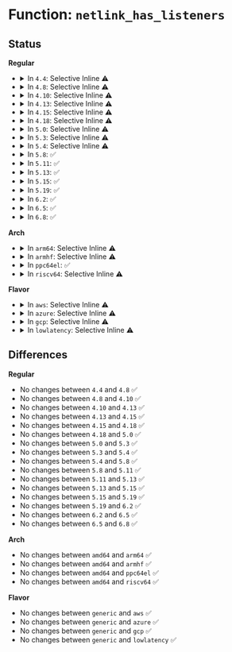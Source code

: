 # Function: <code>netlink_has_listeners</code>

## Status
<b>Regular</b>
<ul>
<li>
<details>
<summary>In <code>4.4</code>: Selective Inline ⚠️</summary>

```c
int netlink_has_listeners(struct sock *sk, unsigned int group);
```

**Collision:** Unique Global

**Inline:** Selective

**Transformation:** False

**Instances:**

```
In net/netlink/af_netlink.c (ffffffff8174b0e0)
Location: net/netlink/af_netlink.c:1952
Inline: True
Direct callers:
  - kernel/audit.c:audit_log_end
  - lib/kobject_uevent.c:kobject_uevent_env
  - drivers/connector/connector.c:cn_netlink_send_mult
  - net/core/sock.c:__sk_free
  - net/xfrm/xfrm_state.c:xfrm_replay_timer_handler
  - net/xfrm/xfrm_replay.c:xfrm_replay_advance_bmp
  - net/xfrm/xfrm_replay.c:xfrm_replay_overflow_esn
  - net/xfrm/xfrm_replay.c:xfrm_replay_advance_esn
```
**Symbols:**

```
ffffffff8174b0e0-ffffffff8174b133: netlink_has_listeners (STB_GLOBAL)
```
</details>
</li>
<li>
<details>
<summary>In <code>4.8</code>: Selective Inline ⚠️</summary>

```c
int netlink_has_listeners(struct sock *sk, unsigned int group);
```

**Collision:** Unique Global

**Inline:** Selective

**Transformation:** False

**Instances:**

```
In net/netlink/af_netlink.c (ffffffff817b7c00)
Location: net/netlink/af_netlink.c:1259
Inline: True
Direct callers:
  - kernel/audit.c:audit_log_end
  - lib/kobject_uevent.c:kobject_uevent_env
  - drivers/connector/connector.c:cn_netlink_send_mult
  - net/core/sock.c:__sk_free
  - net/xfrm/xfrm_state.c:xfrm_replay_timer_handler
  - net/xfrm/xfrm_replay.c:xfrm_replay_advance_esn
  - net/xfrm/xfrm_replay.c:xfrm_replay_overflow_esn
  - net/xfrm/xfrm_replay.c:xfrm_replay_advance_bmp
```
**Symbols:**

```
ffffffff817b7c00-ffffffff817b7c59: netlink_has_listeners (STB_GLOBAL)
```
</details>
</li>
<li>
<details>
<summary>In <code>4.10</code>: Selective Inline ⚠️</summary>

```c
int netlink_has_listeners(struct sock *sk, unsigned int group);
```

**Collision:** Unique Global

**Inline:** Selective

**Transformation:** False

**Instances:**

```
In net/netlink/af_netlink.c (ffffffff817e7670)
Location: net/netlink/af_netlink.c:1276
Inline: True
Direct callers:
  - kernel/audit.c:kauditd_thread
  - lib/kobject_uevent.c:kobject_uevent_env
  - drivers/connector/connector.c:cn_netlink_send_mult
  - net/core/sock.c:__sk_free
  - net/xfrm/xfrm_state.c:xfrm_replay_timer_handler
  - net/xfrm/xfrm_replay.c:xfrm_replay_advance_esn
  - net/xfrm/xfrm_replay.c:xfrm_replay_overflow_esn
  - net/xfrm/xfrm_replay.c:xfrm_replay_advance_bmp
```
**Symbols:**

```
ffffffff817e7670-ffffffff817e76c9: netlink_has_listeners (STB_GLOBAL)
```
</details>
</li>
<li>
<details>
<summary>In <code>4.13</code>: Selective Inline ⚠️</summary>

```c
int netlink_has_listeners(struct sock *sk, unsigned int group);
```

**Collision:** Unique Global

**Inline:** Selective

**Transformation:** False

**Instances:**

```
In net/netlink/af_netlink.c (ffffffff81807380)
Location: net/netlink/af_netlink.c:1310
Inline: True
Direct callers:
  - kernel/audit.c:kauditd_send_multicast_skb
  - drivers/connector/connector.c:cn_netlink_send_mult
  - net/core/sock.c:__sk_free
  - net/xfrm/xfrm_state.c:xfrm_replay_timer_handler
  - net/xfrm/xfrm_replay.c:xfrm_replay_overflow_offload_esn
  - net/xfrm/xfrm_replay.c:xfrm_replay_overflow_offload_bmp
  - net/xfrm/xfrm_replay.c:xfrm_replay_overflow_offload
  - net/xfrm/xfrm_replay.c:xfrm_replay_advance_esn
  - net/xfrm/xfrm_replay.c:xfrm_replay_advance_bmp
  - lib/kobject_uevent.c:kobject_uevent_env
```
**Symbols:**

```
ffffffff81807380-ffffffff818073d3: netlink_has_listeners (STB_GLOBAL)
```
</details>
</li>
<li>
<details>
<summary>In <code>4.15</code>: Selective Inline ⚠️</summary>

```c
int netlink_has_listeners(struct sock *sk, unsigned int group);
```

**Collision:** Unique Global

**Inline:** Selective

**Transformation:** False

**Instances:**

```
In net/netlink/af_netlink.c (ffffffff81885ef0)
Location: net/netlink/af_netlink.c:1323
Inline: True
Direct callers:
  - kernel/audit.c:kauditd_send_multicast_skb
  - drivers/connector/connector.c:cn_netlink_send_mult
  - net/core/sock.c:__sk_free
  - net/xfrm/xfrm_state.c:xfrm_replay_timer_handler
  - net/xfrm/xfrm_replay.c:xfrm_replay_overflow_offload_esn
  - net/xfrm/xfrm_replay.c:xfrm_replay_overflow_offload_bmp
  - net/xfrm/xfrm_replay.c:xfrm_replay_overflow_offload
  - net/xfrm/xfrm_replay.c:xfrm_replay_advance_esn
  - net/xfrm/xfrm_replay.c:xfrm_replay_advance_bmp
  - lib/kobject_uevent.c:kobject_uevent_env
```
**Symbols:**

```
ffffffff81885ef0-ffffffff81885f43: netlink_has_listeners (STB_GLOBAL)
```
</details>
</li>
<li>
<details>
<summary>In <code>4.18</code>: Selective Inline ⚠️</summary>

```c
int netlink_has_listeners(struct sock *sk, unsigned int group);
```

**Collision:** Unique Global

**Inline:** Selective

**Transformation:** False

**Instances:**

```
In net/netlink/af_netlink.c (ffffffff818d9860)
Location: net/netlink/af_netlink.c:1362
Inline: True
Direct callers:
  - kernel/audit.c:kauditd_send_multicast_skb
  - drivers/connector/connector.c:cn_netlink_send_mult
  - net/core/sock.c:__sk_free
  - net/xfrm/xfrm_state.c:xfrm_replay_timer_handler
  - net/xfrm/xfrm_replay.c:xfrm_replay_overflow_offload_esn
  - net/xfrm/xfrm_replay.c:xfrm_replay_overflow_offload_bmp
  - net/xfrm/xfrm_replay.c:xfrm_replay_overflow_offload
  - net/xfrm/xfrm_replay.c:xfrm_replay_advance_esn
  - net/xfrm/xfrm_replay.c:xfrm_replay_advance_bmp
  - lib/kobject_uevent.c:kobject_uevent_env
```
**Symbols:**

```
ffffffff818d9860-ffffffff818d98b3: netlink_has_listeners (STB_GLOBAL)
```
</details>
</li>
<li>
<details>
<summary>In <code>5.0</code>: Selective Inline ⚠️</summary>

```c
int netlink_has_listeners(struct sock *sk, unsigned int group);
```

**Collision:** Unique Global

**Inline:** Selective

**Transformation:** False

**Instances:**

```
In net/netlink/af_netlink.c (ffffffff819062b0)
Location: net/netlink/af_netlink.c:1355
Inline: True
Direct callers:
  - kernel/audit.c:kauditd_send_multicast_skb
  - drivers/connector/connector.c:cn_netlink_send_mult
  - net/core/sock.c:__sk_free
  - net/xfrm/xfrm_state.c:xfrm_replay_timer_handler
  - net/xfrm/xfrm_replay.c:xfrm_replay_overflow_offload_esn
  - net/xfrm/xfrm_replay.c:xfrm_replay_overflow_offload_bmp
  - net/xfrm/xfrm_replay.c:xfrm_replay_overflow_offload
  - net/xfrm/xfrm_replay.c:xfrm_replay_advance_esn
  - net/xfrm/xfrm_replay.c:xfrm_replay_advance_bmp
  - lib/kobject_uevent.c:kobject_uevent_env
```
**Symbols:**

```
ffffffff819062b0-ffffffff81906303: netlink_has_listeners (STB_GLOBAL)
```
</details>
</li>
<li>
<details>
<summary>In <code>5.3</code>: Selective Inline ⚠️</summary>

```c
int netlink_has_listeners(struct sock *sk, unsigned int group);
```

**Collision:** Unique Global

**Inline:** Selective

**Transformation:** False

**Instances:**

```
In net/netlink/af_netlink.c (ffffffff81967540)
Location: net/netlink/af_netlink.c:1347
Inline: True
Direct callers:
  - kernel/audit.c:kauditd_send_multicast_skb
  - drivers/connector/connector.c:cn_netlink_send_mult
  - net/core/sock.c:__sk_free
  - net/xfrm/xfrm_state.c:xfrm_replay_timer_handler
  - net/xfrm/xfrm_replay.c:xfrm_replay_overflow_offload_esn
  - net/xfrm/xfrm_replay.c:xfrm_replay_overflow_offload_bmp
  - net/xfrm/xfrm_replay.c:xfrm_replay_overflow_offload
  - net/xfrm/xfrm_replay.c:xfrm_replay_advance_esn
  - net/xfrm/xfrm_replay.c:xfrm_replay_advance_bmp
  - lib/kobject_uevent.c:kobject_uevent_env
```
**Symbols:**

```
ffffffff81967540-ffffffff81967595: netlink_has_listeners (STB_GLOBAL)
```
</details>
</li>
<li>
<details>
<summary>In <code>5.4</code>: Selective Inline ⚠️</summary>

```c
int netlink_has_listeners(struct sock *sk, unsigned int group);
```

**Collision:** Unique Global

**Inline:** Selective

**Transformation:** False

**Instances:**

```
In net/netlink/af_netlink.c (ffffffff8199dfd0)
Location: net/netlink/af_netlink.c:1348
Inline: True
Direct callers:
  - kernel/audit.c:kauditd_send_multicast_skb
  - drivers/connector/connector.c:cn_netlink_send_mult
  - net/core/sock.c:__sk_free
  - net/xfrm/xfrm_state.c:xfrm_replay_timer_handler
  - net/xfrm/xfrm_replay.c:xfrm_replay_overflow_offload_esn
  - net/xfrm/xfrm_replay.c:xfrm_replay_overflow_offload_bmp
  - net/xfrm/xfrm_replay.c:xfrm_replay_overflow_offload
  - net/xfrm/xfrm_replay.c:xfrm_replay_advance_esn
  - net/xfrm/xfrm_replay.c:xfrm_replay_advance_bmp
  - lib/kobject_uevent.c:kobject_uevent_env
```
**Symbols:**

```
ffffffff8199dfd0-ffffffff8199e025: netlink_has_listeners (STB_GLOBAL)
```
</details>
</li>
<li>
<details>
<summary>In <code>5.8</code>: ✅</summary>

```c
int netlink_has_listeners(struct sock *sk, unsigned int group);
```

**Collision:** Unique Global

**Inline:** No

**Transformation:** False

**Instances:**

```
In net/netlink/af_netlink.c (ffffffff81a77560)
Location: net/netlink/af_netlink.c:1348
Inline: False
Direct callers:
  - kernel/audit.c:kauditd_send_multicast_skb
  - lib/kobject_uevent.c:uevent_net_broadcast_untagged
  - drivers/connector/connector.c:cn_netlink_send_mult
  - net/core/sock.c:__sk_free
  - net/xfrm/xfrm_state.c:xfrm_replay_timer_handler
  - net/xfrm/xfrm_replay.c:xfrm_replay_overflow_offload_esn
  - net/xfrm/xfrm_replay.c:xfrm_replay_overflow_offload_bmp
  - net/xfrm/xfrm_replay.c:xfrm_replay_overflow_offload
  - net/xfrm/xfrm_replay.c:xfrm_replay_advance_esn
  - net/xfrm/xfrm_replay.c:xfrm_replay_overflow_esn
  - net/xfrm/xfrm_replay.c:xfrm_replay_advance_bmp
  - net/xfrm/xfrm_replay.c:xfrm_replay_advance
```
**Symbols:**

```
ffffffff81a77560-ffffffff81a775b7: netlink_has_listeners (STB_GLOBAL)
```
</details>
</li>
<li>
<details>
<summary>In <code>5.11</code>: ✅</summary>

```c
int netlink_has_listeners(struct sock *sk, unsigned int group);
```

**Collision:** Unique Global

**Inline:** No

**Transformation:** False

**Instances:**

```
In net/netlink/af_netlink.c (ffffffff81a802c0)
Location: net/netlink/af_netlink.c:1349
Inline: False
Direct callers:
  - kernel/audit.c:kauditd_send_multicast_skb
  - lib/kobject_uevent.c:uevent_net_broadcast_untagged
  - drivers/connector/connector.c:cn_netlink_send_mult
  - net/core/sock.c:__sk_free
  - net/xfrm/xfrm_state.c:xfrm_replay_timer_handler
  - net/xfrm/xfrm_replay.c:xfrm_replay_overflow_offload_esn
  - net/xfrm/xfrm_replay.c:xfrm_replay_overflow_offload_bmp
  - net/xfrm/xfrm_replay.c:xfrm_replay_overflow_offload
  - net/xfrm/xfrm_replay.c:xfrm_replay_advance_esn
  - net/xfrm/xfrm_replay.c:xfrm_replay_overflow_esn
  - net/xfrm/xfrm_replay.c:xfrm_replay_advance_bmp
  - net/xfrm/xfrm_replay.c:xfrm_replay_advance
```
**Symbols:**

```
ffffffff81a802c0-ffffffff81a80336: netlink_has_listeners (STB_GLOBAL)
```
</details>
</li>
<li>
<details>
<summary>In <code>5.13</code>: ✅</summary>

```c
int netlink_has_listeners(struct sock *sk, unsigned int group);
```

**Collision:** Unique Global

**Inline:** No

**Transformation:** False

**Instances:**

```
In net/netlink/af_netlink.c (ffffffff81a69000)
Location: net/netlink/af_netlink.c:1359
Inline: False
Direct callers:
  - kernel/audit.c:kauditd_send_multicast_skb
  - lib/kobject_uevent.c:kobject_uevent_net_broadcast
  - drivers/connector/connector.c:cn_netlink_send_mult
  - net/core/sock.c:__sk_free
  - net/xfrm/xfrm_state.c:xfrm_replay_timer_handler
  - net/xfrm/xfrm_replay.c:xfrm_replay_overflow_offload_esn
  - net/xfrm/xfrm_replay.c:xfrm_replay_overflow_offload_bmp
  - net/xfrm/xfrm_replay.c:xfrm_replay_overflow_offload
  - net/xfrm/xfrm_replay.c:xfrm_replay_advance_esn
  - net/xfrm/xfrm_replay.c:xfrm_replay_advance_bmp
  - net/xfrm/xfrm_replay.c:xfrm_replay_advance
  - net/mptcp/pm_netlink.c:mptcp_event
  - net/mptcp/pm_netlink.c:mptcp_event_addr_announced
  - net/mptcp/pm_netlink.c:mptcp_event_addr_removed
```
**Symbols:**

```
ffffffff81a69000-ffffffff81a69076: netlink_has_listeners (STB_GLOBAL)
```
</details>
</li>
<li>
<details>
<summary>In <code>5.15</code>: ✅</summary>

```c
int netlink_has_listeners(struct sock *sk, unsigned int group);
```

**Collision:** Unique Global

**Inline:** No

**Transformation:** False

**Instances:**

```
In net/netlink/af_netlink.c (ffffffff81b22540)
Location: net/netlink/af_netlink.c:1364
Inline: False
Direct callers:
  - kernel/audit.c:kauditd_send_multicast_skb
  - lib/kobject_uevent.c:kobject_uevent_net_broadcast
  - drivers/connector/connector.c:cn_netlink_send_mult
  - net/core/sock.c:__sk_free
  - net/xfrm/xfrm_state.c:xfrm_replay_timer_handler
  - net/xfrm/xfrm_replay.c:xfrm_replay_overflow
  - net/xfrm/xfrm_replay.c:xfrm_replay_advance_esn
  - net/xfrm/xfrm_replay.c:xfrm_replay_advance
  - net/mptcp/pm_netlink.c:mptcp_event
  - net/mptcp/pm_netlink.c:mptcp_event_addr_announced
  - net/mptcp/pm_netlink.c:mptcp_event_addr_removed
```
**Symbols:**

```
ffffffff81b22540-ffffffff81b225b6: netlink_has_listeners (STB_GLOBAL)
```
</details>
</li>
<li>
<details>
<summary>In <code>5.19</code>: ✅</summary>

```c
int netlink_has_listeners(struct sock *sk, unsigned int group);
```

**Collision:** Unique Global

**Inline:** No

**Transformation:** False

**Instances:**

```
In net/netlink/af_netlink.c (ffffffff81caa2d0)
Location: net/netlink/af_netlink.c:1364
Inline: False
Direct callers:
  - kernel/audit.c:kauditd_send_multicast_skb
  - lib/kobject_uevent.c:kobject_uevent_net_broadcast
  - drivers/connector/connector.c:cn_netlink_send_mult
  - net/core/sock.c:__sk_free
  - net/xfrm/xfrm_state.c:xfrm_replay_timer_handler
  - net/xfrm/xfrm_replay.c:xfrm_replay_overflow
  - net/xfrm/xfrm_replay.c:xfrm_replay_advance_esn
  - net/xfrm/xfrm_replay.c:xfrm_replay_advance
  - net/mptcp/pm_netlink.c:mptcp_event
  - net/mptcp/pm_netlink.c:mptcp_event_addr_announced
  - net/mptcp/pm_netlink.c:mptcp_event_addr_removed
  - net/mptcp/pm_netlink.c:mptcp_userspace_pm_active
```
**Symbols:**

```
ffffffff81caa2d0-ffffffff81caa34a: netlink_has_listeners (STB_GLOBAL)
```
</details>
</li>
<li>
<details>
<summary>In <code>6.2</code>: ✅</summary>

```c
int netlink_has_listeners(struct sock *sk, unsigned int group);
```

**Collision:** Unique Global

**Inline:** No

**Transformation:** False

**Instances:**

```
In net/netlink/af_netlink.c (ffffffff81e673c0)
Location: net/netlink/af_netlink.c:1384
Inline: False
Direct callers:
  - kernel/audit.c:kauditd_send_multicast_skb
  - drivers/connector/connector.c:cn_netlink_send_mult
  - net/core/sock.c:__sk_free
  - net/xfrm/xfrm_state.c:xfrm_replay_timer_handler
  - net/xfrm/xfrm_replay.c:xfrm_replay_overflow
  - net/xfrm/xfrm_replay.c:xfrm_replay_advance_esn
  - net/xfrm/xfrm_replay.c:xfrm_replay_advance
  - net/mptcp/pm_netlink.c:mptcp_event
  - net/mptcp/pm_netlink.c:mptcp_event_pm_listener
  - net/mptcp/pm_netlink.c:mptcp_event_addr_announced
  - net/mptcp/pm_netlink.c:mptcp_event_addr_removed
  - net/mptcp/pm_netlink.c:mptcp_userspace_pm_active
  - lib/kobject_uevent.c:kobject_uevent_net_broadcast
```
**Symbols:**

```
ffffffff81e673c0-ffffffff81e6743a: netlink_has_listeners (STB_GLOBAL)
```
</details>
</li>
<li>
<details>
<summary>In <code>6.5</code>: ✅</summary>

```c
int netlink_has_listeners(struct sock *sk, unsigned int group);
```

**Collision:** Unique Global

**Inline:** No

**Transformation:** False

**Instances:**

```
In net/netlink/af_netlink.c (ffffffff81ec31a0)
Location: net/netlink/af_netlink.c:1384
Inline: False
Direct callers:
  - kernel/audit.c:kauditd_send_multicast_skb
  - drivers/connector/connector.c:cn_netlink_send_mult
  - net/core/sock.c:__sk_free
  - net/xfrm/xfrm_state.c:xfrm_replay_timer_handler
  - net/xfrm/xfrm_replay.c:xfrm_replay_overflow
  - net/xfrm/xfrm_replay.c:xfrm_replay_advance_esn
  - net/xfrm/xfrm_replay.c:xfrm_replay_advance
  - net/mptcp/pm_netlink.c:mptcp_event
  - net/mptcp/pm_netlink.c:mptcp_event_pm_listener
  - net/mptcp/pm_netlink.c:mptcp_event_addr_announced
  - net/mptcp/pm_netlink.c:mptcp_event_addr_removed
  - net/mptcp/pm_netlink.c:mptcp_userspace_pm_active
  - net/handshake/netlink.c:handshake_genl_notify
  - lib/kobject_uevent.c:kobject_uevent_net_broadcast
```
**Symbols:**

```
ffffffff81ec31a0-ffffffff81ec321a: netlink_has_listeners (STB_GLOBAL)
```
</details>
</li>
<li>
<details>
<summary>In <code>6.8</code>: ✅</summary>

```c
int netlink_has_listeners(struct sock *sk, unsigned int group);
```

**Collision:** Unique Global

**Inline:** No

**Transformation:** False

**Instances:**

```
In net/netlink/af_netlink.c (ffffffff81f864f0)
Location: net/netlink/af_netlink.c:1386
Inline: False
Direct callers:
  - kernel/audit.c:kauditd_send_multicast_skb
  - drivers/connector/connector.c:cn_netlink_send_mult
  - drivers/thermal/thermal_netlink.c:thermal_genl_send_event
  - drivers/thermal/thermal_netlink.c:thermal_genl_sampling_temp
  - net/core/sock.c:__sk_free
  - net/core/netdev-genl.c:netdev_genl_dev_notify
  - net/core/page_pool_user.c:netdev_nl_page_pool_event
  - net/sched/sch_api.c:tc_ctl_tclass
  - net/sched/sch_api.c:tc_ctl_tclass
  - net/sched/cls_api.c:tc_chain_notify
  - net/sched/cls_api.c:tfilter_del_notify
  - net/sched/cls_api.c:tfilter_notify
  - net/sched/cls_api.c:__tcf_chain_put
  - net/sched/act_api.c:tcf_action_add
  - net/sched/act_api.c:tca_action_gd
  - net/sched/act_api.c:tcf_action_reoffload_cb
  - net/xfrm/xfrm_state.c:xfrm_replay_timer_handler
  - net/xfrm/xfrm_replay.c:xfrm_replay_overflow
  - net/xfrm/xfrm_replay.c:xfrm_replay_advance_esn
  - net/xfrm/xfrm_replay.c:xfrm_replay_advance
  - net/devlink/port.c:devlink_port_notify
  - net/devlink/region.c:devlink_nl_region_notify
  - net/devlink/rate.c:devlink_rate_notify
  - net/devlink/linecard.c:devlink_linecard_notify
  - net/mptcp/pm_netlink.c:mptcp_event
  - net/mptcp/pm_netlink.c:mptcp_event_pm_listener
  - net/mptcp/pm_netlink.c:mptcp_event_addr_announced
  - net/mptcp/pm_netlink.c:mptcp_event_addr_removed
  - net/mptcp/pm_netlink.c:mptcp_userspace_pm_active
  - net/handshake/netlink.c:handshake_genl_notify
  - lib/kobject_uevent.c:kobject_uevent_net_broadcast
```
**Symbols:**

```
ffffffff81f864f0-ffffffff81f8656c: netlink_has_listeners (STB_GLOBAL)
```
</details>
</li>
</ul>
<b>Arch</b>
<ul>
<li>
<details>
<summary>In <code>arm64</code>: Selective Inline ⚠️</summary>

```c
int netlink_has_listeners(struct sock *sk, unsigned int group);
```

**Collision:** Unique Global

**Inline:** Selective

**Transformation:** False

**Instances:**

```
In net/netlink/af_netlink.c (ffff800010c4b2e8)
Location: net/netlink/af_netlink.c:1348
Inline: True
Direct callers:
  - kernel/audit.c:kauditd_send_multicast_skb
  - drivers/connector/connector.c:cn_netlink_send_mult
  - net/core/sock.c:__sk_free
  - net/xfrm/xfrm_state.c:xfrm_replay_timer_handler
  - net/xfrm/xfrm_replay.c:xfrm_replay_overflow_offload_esn
  - net/xfrm/xfrm_replay.c:xfrm_replay_overflow_offload_bmp
  - net/xfrm/xfrm_replay.c:xfrm_replay_overflow_offload
  - net/xfrm/xfrm_replay.c:xfrm_replay_advance_esn
  - net/xfrm/xfrm_replay.c:xfrm_replay_advance_bmp
  - net/xfrm/xfrm_replay.c:xfrm_replay_advance
  - lib/kobject_uevent.c:kobject_uevent_env
```
**Symbols:**

```
ffff800010c4b2e8-ffff800010c4b374: netlink_has_listeners (STB_GLOBAL)
```
</details>
</li>
<li>
<details>
<summary>In <code>armhf</code>: Selective Inline ⚠️</summary>

```c
int netlink_has_listeners(struct sock *sk, unsigned int group);
```

**Collision:** Unique Global

**Inline:** Selective

**Transformation:** False

**Instances:**

```
In net/netlink/af_netlink.c (c0d5be08)
Location: net/netlink/af_netlink.c:1348
Inline: True
Direct callers:
  - kernel/audit.c:kauditd_send_multicast_skb
  - drivers/connector/connector.c:cn_netlink_send_mult
  - net/core/sock.c:__sk_free
  - net/xfrm/xfrm_state.c:xfrm_replay_timer_handler
  - net/xfrm/xfrm_replay.c:xfrm_replay_overflow_offload_esn
  - net/xfrm/xfrm_replay.c:xfrm_replay_overflow_offload_esn
  - net/xfrm/xfrm_replay.c:xfrm_replay_overflow_offload_bmp
  - net/xfrm/xfrm_replay.c:xfrm_replay_overflow_offload_bmp
  - net/xfrm/xfrm_replay.c:xfrm_replay_overflow_offload
  - net/xfrm/xfrm_replay.c:xfrm_replay_overflow_offload
  - net/xfrm/xfrm_replay.c:xfrm_replay_advance_esn
  - net/xfrm/xfrm_replay.c:xfrm_replay_advance_bmp
  - lib/kobject_uevent.c:kobject_uevent_env
```
**Symbols:**

```
c0d5be08-c0d5be8c: netlink_has_listeners (STB_GLOBAL)
```
</details>
</li>
<li>
<details>
<summary>In <code>ppc64el</code>: ✅</summary>

```c
int netlink_has_listeners(struct sock *sk, unsigned int group);
```

**Collision:** Unique Global

**Inline:** No

**Transformation:** False

**Instances:**

```
In net/netlink/af_netlink.c (c000000000d484a0)
Location: net/netlink/af_netlink.c:1348
Inline: False
Direct callers:
  - kernel/audit.c:kauditd_send_multicast_skb
  - drivers/connector/connector.c:cn_netlink_send_mult
  - net/core/sock.c:__sk_free
  - net/xfrm/xfrm_state.c:xfrm_replay_timer_handler
  - net/xfrm/xfrm_replay.c:xfrm_replay_overflow_offload_esn
  - net/xfrm/xfrm_replay.c:xfrm_replay_overflow_offload_bmp
  - net/xfrm/xfrm_replay.c:xfrm_replay_overflow_offload
  - net/xfrm/xfrm_replay.c:xfrm_replay_advance_esn
  - net/xfrm/xfrm_replay.c:xfrm_replay_advance_bmp
  - lib/kobject_uevent.c:kobject_uevent_env
```
**Symbols:**

```
c000000000d484a0-c000000000d48520: netlink_has_listeners (STB_GLOBAL)
```
</details>
</li>
<li>
<details>
<summary>In <code>riscv64</code>: Selective Inline ⚠️</summary>

```c
int netlink_has_listeners(struct sock *sk, unsigned int group);
```

**Collision:** Unique Global

**Inline:** Selective

**Transformation:** False

**Instances:**

```
In net/netlink/af_netlink.c (ffffffe0007b8840)
Location: net/netlink/af_netlink.c:1348
Inline: True
Direct callers:
  - kernel/audit.c:kauditd_send_multicast_skb
  - drivers/connector/connector.c:cn_netlink_send_mult
  - net/core/sock.c:__sk_free
  - net/xfrm/xfrm_state.c:xfrm_replay_timer_handler
  - net/xfrm/xfrm_replay.c:xfrm_replay_overflow_offload_esn
  - net/xfrm/xfrm_replay.c:xfrm_replay_overflow_offload_bmp
  - net/xfrm/xfrm_replay.c:xfrm_replay_overflow_offload
  - net/xfrm/xfrm_replay.c:xfrm_replay_advance_esn
  - net/xfrm/xfrm_replay.c:xfrm_replay_advance_bmp
  - net/xfrm/xfrm_replay.c:xfrm_replay_advance
  - lib/kobject_uevent.c:kobject_uevent_env
```
**Symbols:**

```
ffffffe0007b8840-ffffffe0007b88ba: netlink_has_listeners (STB_GLOBAL)
```
</details>
</li>
</ul>
<b>Flavor</b>
<ul>
<li>
<details>
<summary>In <code>aws</code>: Selective Inline ⚠️</summary>

```c
int netlink_has_listeners(struct sock *sk, unsigned int group);
```

**Collision:** Unique Global

**Inline:** Selective

**Transformation:** False

**Instances:**

```
In net/netlink/af_netlink.c (ffffffff8193de40)
Location: net/netlink/af_netlink.c:1348
Inline: True
Direct callers:
  - kernel/audit.c:kauditd_send_multicast_skb
  - drivers/connector/connector.c:cn_netlink_send_mult
  - net/core/sock.c:__sk_free
  - net/xfrm/xfrm_state.c:xfrm_replay_timer_handler
  - net/xfrm/xfrm_replay.c:xfrm_replay_overflow_offload_esn
  - net/xfrm/xfrm_replay.c:xfrm_replay_overflow_offload_bmp
  - net/xfrm/xfrm_replay.c:xfrm_replay_overflow_offload
  - net/xfrm/xfrm_replay.c:xfrm_replay_advance_esn
  - net/xfrm/xfrm_replay.c:xfrm_replay_advance_bmp
  - lib/kobject_uevent.c:kobject_uevent_env
```
**Symbols:**

```
ffffffff8193de40-ffffffff8193de95: netlink_has_listeners (STB_GLOBAL)
```
</details>
</li>
<li>
<details>
<summary>In <code>azure</code>: Selective Inline ⚠️</summary>

```c
int netlink_has_listeners(struct sock *sk, unsigned int group);
```

**Collision:** Unique Global

**Inline:** Selective

**Transformation:** False

**Instances:**

```
In net/netlink/af_netlink.c (ffffffff818f7940)
Location: net/netlink/af_netlink.c:1348
Inline: True
Direct callers:
  - kernel/audit.c:kauditd_send_multicast_skb
  - drivers/connector/connector.c:cn_netlink_send_mult
  - net/core/sock.c:__sk_free
  - net/xfrm/xfrm_state.c:xfrm_replay_timer_handler
  - net/xfrm/xfrm_replay.c:xfrm_replay_overflow_offload_esn
  - net/xfrm/xfrm_replay.c:xfrm_replay_overflow_offload_bmp
  - net/xfrm/xfrm_replay.c:xfrm_replay_overflow_offload
  - net/xfrm/xfrm_replay.c:xfrm_replay_advance_esn
  - net/xfrm/xfrm_replay.c:xfrm_replay_advance_bmp
  - lib/kobject_uevent.c:kobject_uevent_env
```
**Symbols:**

```
ffffffff818f7940-ffffffff818f7995: netlink_has_listeners (STB_GLOBAL)
```
</details>
</li>
<li>
<details>
<summary>In <code>gcp</code>: Selective Inline ⚠️</summary>

```c
int netlink_has_listeners(struct sock *sk, unsigned int group);
```

**Collision:** Unique Global

**Inline:** Selective

**Transformation:** False

**Instances:**

```
In net/netlink/af_netlink.c (ffffffff8198efd0)
Location: net/netlink/af_netlink.c:1348
Inline: True
Direct callers:
  - kernel/audit.c:kauditd_send_multicast_skb
  - drivers/connector/connector.c:cn_netlink_send_mult
  - net/core/sock.c:__sk_free
  - net/netfilter/nfnetlink.c:nfnetlink_has_listeners
  - net/xfrm/xfrm_state.c:xfrm_replay_timer_handler
  - net/xfrm/xfrm_replay.c:xfrm_replay_overflow_offload_esn
  - net/xfrm/xfrm_replay.c:xfrm_replay_overflow_offload_bmp
  - net/xfrm/xfrm_replay.c:xfrm_replay_overflow_offload
  - net/xfrm/xfrm_replay.c:xfrm_replay_advance_esn
  - net/xfrm/xfrm_replay.c:xfrm_replay_advance_bmp
  - lib/kobject_uevent.c:kobject_uevent_env
```
**Symbols:**

```
ffffffff8198efd0-ffffffff8198f025: netlink_has_listeners (STB_GLOBAL)
```
</details>
</li>
<li>
<details>
<summary>In <code>lowlatency</code>: Selective Inline ⚠️</summary>

```c
int netlink_has_listeners(struct sock *sk, unsigned int group);
```

**Collision:** Unique Global

**Inline:** Selective

**Transformation:** False

**Instances:**

```
In net/netlink/af_netlink.c (ffffffff819b1880)
Location: net/netlink/af_netlink.c:1348
Inline: True
Direct callers:
  - kernel/audit.c:kauditd_send_multicast_skb
  - drivers/connector/connector.c:cn_netlink_send_mult
  - net/core/sock.c:__sk_free
  - net/xfrm/xfrm_state.c:xfrm_replay_timer_handler
  - net/xfrm/xfrm_replay.c:xfrm_replay_overflow_offload_esn
  - net/xfrm/xfrm_replay.c:xfrm_replay_overflow_offload_bmp
  - net/xfrm/xfrm_replay.c:xfrm_replay_overflow_offload
  - net/xfrm/xfrm_replay.c:xfrm_replay_advance_esn
  - net/xfrm/xfrm_replay.c:xfrm_replay_advance_bmp
  - lib/kobject_uevent.c:kobject_uevent_env
```
**Symbols:**

```
ffffffff819b1880-ffffffff819b18f7: netlink_has_listeners (STB_GLOBAL)
```
</details>
</li>
</ul>

## Differences
<b>Regular</b>
<ul>
<li>
No changes between <code>4.4</code> and <code>4.8</code> ✅
</li>
<li>
No changes between <code>4.8</code> and <code>4.10</code> ✅
</li>
<li>
No changes between <code>4.10</code> and <code>4.13</code> ✅
</li>
<li>
No changes between <code>4.13</code> and <code>4.15</code> ✅
</li>
<li>
No changes between <code>4.15</code> and <code>4.18</code> ✅
</li>
<li>
No changes between <code>4.18</code> and <code>5.0</code> ✅
</li>
<li>
No changes between <code>5.0</code> and <code>5.3</code> ✅
</li>
<li>
No changes between <code>5.3</code> and <code>5.4</code> ✅
</li>
<li>
No changes between <code>5.4</code> and <code>5.8</code> ✅
</li>
<li>
No changes between <code>5.8</code> and <code>5.11</code> ✅
</li>
<li>
No changes between <code>5.11</code> and <code>5.13</code> ✅
</li>
<li>
No changes between <code>5.13</code> and <code>5.15</code> ✅
</li>
<li>
No changes between <code>5.15</code> and <code>5.19</code> ✅
</li>
<li>
No changes between <code>5.19</code> and <code>6.2</code> ✅
</li>
<li>
No changes between <code>6.2</code> and <code>6.5</code> ✅
</li>
<li>
No changes between <code>6.5</code> and <code>6.8</code> ✅
</li>
</ul>
<b>Arch</b>
<ul>
<li>
No changes between <code>amd64</code> and <code>arm64</code> ✅
</li>
<li>
No changes between <code>amd64</code> and <code>armhf</code> ✅
</li>
<li>
No changes between <code>amd64</code> and <code>ppc64el</code> ✅
</li>
<li>
No changes between <code>amd64</code> and <code>riscv64</code> ✅
</li>
</ul>
<b>Flavor</b>
<ul>
<li>
No changes between <code>generic</code> and <code>aws</code> ✅
</li>
<li>
No changes between <code>generic</code> and <code>azure</code> ✅
</li>
<li>
No changes between <code>generic</code> and <code>gcp</code> ✅
</li>
<li>
No changes between <code>generic</code> and <code>lowlatency</code> ✅
</li>
</ul>
